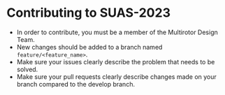 # Contributing to SUAS-2023

- In order to contribute, you must be a member of the Multirotor Design Team.
- New changes should be added to a branch named `feature/<feature_name>`.
- Make sure your issues clearly describe the problem that needs to be solved.
- Make sure your pull requests clearly describe changes made on your branch compared to the develop branch.

